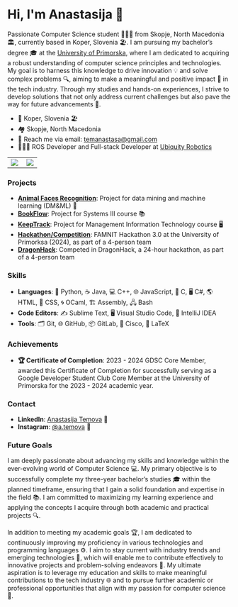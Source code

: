 # Hi, I'm Anastasija 👋

Passionate Computer Science student 👩🏻‍💻 from Skopje, North Macedonia 🏛️, currently based in Koper, Slovenia 🏖️. I am pursuing my bachelor’s degree 🎓 at the [University of Primorska](https://www.famnit.upr.si/en), where I am dedicated to acquiring a robust understanding of computer science principles and technologies. My goal is to harness this knowledge to drive innovation 💡 and solve complex problems 🔍, aiming to make a meaningful and positive impact 🌟 in the tech industry. Through my studies and hands-on experiences, I strive to develop solutions that not only address current challenges but also pave the way for future advancements 🚀.

- 📍 Koper, Slovenia 🏖️
- 🏘️ Skopje, North Macedonia
- 📧 Reach me via email: [temanastasa@gmail.com](mailto:temanastasa@gmail.com)
- 👩🏻‍💻 ROS Developer and Full-stack Developer at [Ubiquity Robotics](https://www.ubiquityrobotics.com/)

<table style="border: none; width: 100%;">
  <tr>
    <td style="border: none;">
      <img align="left" src="https://github-readme-stats.vercel.app/api?username=ATemova&theme=blue-green&show_icons=true&hide_border=true&count_private=true" />
    </td>
    <td style="border: none;">
      <img align="center" src="https://github-readme-stats.vercel.app/api/top-langs/?username=ATemova&theme=blue-green&show_icons=true&hide_border=true&layout=compact" />
    </td>
  </tr>
</table>

### Projects
- **[Animal Faces Recognition](https://github.com/ATemova/face-recog-cat-dog)**: Project for data mining and machine learning (DM&ML) 🧠
- **[BookFlow](https://github.com/ATemova/sys3-project)**: Project for Systems III course 📚
- **[KeepTrack](https://github.com/zstoimchev/KeepTrack/tree/main)**: Project for Management Information Technology course 🖥️
- **[Hackathon/Competition](https://github.com/ATemova/FAMNIT-Hackathon-3.0)**: FAMNIT Hackathon 3.0 at the University of Primorksa (2024), as part of a 4-person team
- **[DragonHack](https://github.com/christymanthara/Dragonborn)**: Competed in DragonHack, a 24-hour hackathon, as part of a 4-person team 
<!-- - **[Heat Simulator](https://github.com/ATemova/Programming-III-Project-Heat-Simulation)**: Project for Programming III course 🔧 -->

### Skills
- **Languages**: 🐍 Python, ☕ Java, 💻 C++, 🌐 JavaScript, 🧩 C, 🖥️ C#, 🌎 HTML, 🎨 CSS, 🌀 OCaml, 🏗️ Assembly, 🖧 Bash
- **Code Editors**: ✍️ Sublime Text, 🖥️ Visual Studio Code, 🧠 IntelliJ IDEA
- **Tools**: 🗂️ Git, 🌐 GitHub, 📦 GitLab, 🔧 Cisco, 📄 LaTeX

### Achievements
- **🏆 Certificate of Completion**: 2023 - 2024 GDSC Core Member, awarded this Certificate of Completion for successfully serving as a Google Developer Student Club Core Member at the University of Primorska for the 2023 - 2024 academic year.

### Contact
- **LinkedIn**: [Anastasija Temova](https://www.linkedin.com/in/anastasija-temova-558073212/) 🔗
- **Instagram**: [@a.temova](https://www.instagram.com/a.temova/) 📸

### Future Goals
I am deeply passionate about advancing my skills and knowledge within the ever-evolving world of Computer Science 💻. My primary objective is to successfully complete my three-year bachelor’s studies 🎓 within the planned timeframe, ensuring that I gain a solid foundation and expertise in the field 📚. I am committed to maximizing my learning experience and applying the concepts I acquire through both academic and practical projects 🔍.

In addition to meeting my academic goals 🏆, I am dedicated to continuously improving my proficiency in various technologies and programming languages ⚙️. I aim to stay current with industry trends and emerging technologies 🌟, which will enable me to contribute effectively to innovative projects and problem-solving endeavors 🚀. My ultimate aspiration is to leverage my education and skills to make meaningful contributions to the tech industry 🌐 and to pursue further academic or professional opportunities that align with my passion for computer science 🎯.
